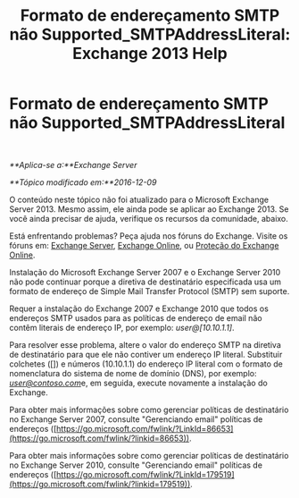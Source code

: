 ﻿---
title: 'Formato de endereçamento SMTP não Supported_SMTPAddressLiteral: Exchange 2013 Help'
TOCTitle: Formato de endereçamento SMTP não Supported_SMTPAddressLiteral
ms:assetid: b8b55917-d81f-4c0a-ad65-7bb10ac58df8
ms:mtpsurl: https://technet.microsoft.com/pt-br/library/ms.exch.setupreadiness.smtpaddressliteral(v=EXCHG.150)
ms:contentKeyID: 50486473
ms.date: 05/22/2018
mtps_version: v=EXCHG.150
ms.translationtype: MT
---

# Formato de endereçamento SMTP não Supported\_SMTPAddressLiteral

 

_**Aplica-se a:**Exchange Server_

_**Tópico modificado em:**2016-12-09_

O conteúdo neste tópico não foi atualizado para o Microsoft Exchange Server 2013. Mesmo assim, ele ainda pode se aplicar ao Exchange 2013. Se você ainda precisar de ajuda, verifique os recursos da comunidade, abaixo.

Está enfrentando problemas? Peça ajuda nos fóruns do Exchange. Visite os fóruns em: [Exchange Server](https://go.microsoft.com/fwlink/p/?linkid=60612), [Exchange Online](https://go.microsoft.com/fwlink/p/?linkid=267542), ou [Proteção do Exchange Online](https://go.microsoft.com/fwlink/p/?linkid=285351).

Instalação do Microsoft Exchange Server 2007 e o Exchange Server 2010 não pode continuar porque a diretiva de destinatário especificada usa um formato de endereço de Simple Mail Transfer Protocol (SMTP) sem suporte.

Requer a instalação do Exchange 2007 e Exchange 2010 que todos os endereços SMTP usados para as políticas de endereço de email não contêm literais de endereço IP, por exemplo: *user@\[10.10.1.1\]*.

Para resolver esse problema, altere o valor do endereço SMTP na diretiva de destinatário para que ele não contiver um endereço IP literal. Substituir colchetes (\[\]) e números (10.10.1.1) do endereço IP literal com o formato de nomenclatura do sistema de nome de domínio (DNS), por exemplo: *user@contoso.com*e, em seguida, execute novamente a instalação do Exchange.

Para obter mais informações sobre como gerenciar políticas de destinatário no Exchange Server 2007, consulte "Gerenciando email" políticas de endereços ([https://go.microsoft.com/fwlink/?LinkId=86653](https://go.microsoft.com/fwlink/?linkid=86653)).

Para obter mais informações sobre como gerenciar políticas de destinatário no Exchange Server 2010, consulte "Gerenciando email" políticas de endereços ([https://go.microsoft.com/fwlink/?LinkId=179519](https://go.microsoft.com/fwlink/?linkid=179519)).

